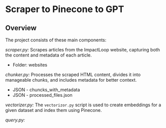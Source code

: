 # Scraper to Pinecone to GPT

## Overview
The project consists of these main components:

_scraper.py:_ Scrapes articles from the ImpactLoop website, capturing both the content and metadata of each article.

- Folder: websites

_chunker.py:_ Processes the scraped HTML content, divides it into manageable chunks, and includes metadata for better context.

- JSON - chuncks_with_metadata
- JSON - processed_files.json

_vectorizer.py:_  The `vectorizor.py` script is used to create embeddings for a given dataset and index them using Pinecone.


_query.py:_ 